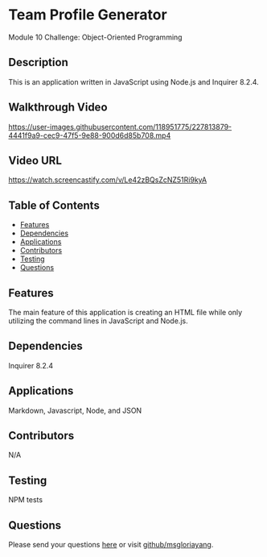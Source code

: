 # Team Profile Generator
Module 10 Challenge: Object-Oriented Programming
## Description
This is an application written in JavaScript using Node.js and Inquirer 8.2.4.
## Walkthrough Video
https://user-images.githubusercontent.com/118951775/227813879-4441f9a9-cec9-47f5-9e88-900d6d85b708.mp4
## Video URL
https://watch.screencastify.com/v/Le42zBQsZcNZ51Ri9kyA
## Table of Contents
* [Features](#features)
* [Dependencies](#dependencies)
* [Applications](#applications)
* [Contributors](#contributors)
* [Testing](#testing)
* [Questions](#questions)
## Features
The main feature of this application is creating an HTML file while only utilizing the command lines in JavaScript and Node.js.
## Dependencies
Inquirer 8.2.4
## Applications
Markdown, Javascript, Node, and JSON
## Contributors
N/A
## Testing
NPM tests
## Questions
Please send your questions [here](mailto:lookmeup@gmail.com?subject=[GitHub]%20Dev%20Connect) or visit [github/msgloriayang](https://github.com/msgloriayang).
